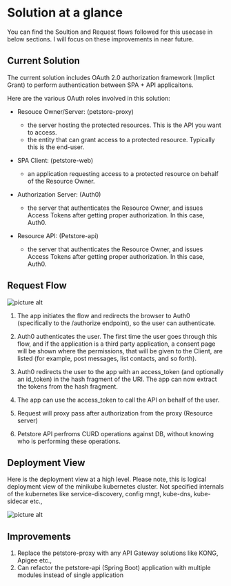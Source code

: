 # Solution at a glance 

You can find the Soultion and Request flows followed for this usecase in below sections. I will focus on these improvements in near future.

## Current Solution ##
The current solution includes OAuth 2.0 authorization framework (Implict Grant) to perform authentication between SPA + API applicaitons.

Here are the various OAuth roles involved in this solution:

* Resouce Owner/Server: (petstore-proxy)
    * the server hosting the protected resources. This is the API you want to access.
    * the entity that can grant access to a protected resource. Typically this is the end-user.
         
* SPA Client: (petstore-web)
    * an application requesting access to a protected resource on behalf of the Resource Owner. 

* Authorization Server: (Auth0)
    * the server that authenticates the Resource Owner, and issues Access Tokens after getting proper authorization. In this case, Auth0.
   
* Resource API: (Petstore-api)
    * the server that authenticates the Resource Owner, and issues Access Tokens after getting proper authorization. In this case, Auth0.

## Request Flow ##

![picture alt](requestflow.png)

1. The app initiates the flow and redirects the browser to Auth0 (specifically to the /authorize endpoint), so the user can authenticate.

2. Auth0 authenticates the user. The first time the user goes through this flow, and if the application is a third party application, a consent page will be shown where the permissions, that will be given to the Client, are listed (for example, post messages, list contacts, and so forth).

3. Auth0 redirects the user to the app with an access_token (and optionally an id_token) in the hash fragment of the URI. The app can now extract the tokens from the hash fragment.

4. The app can use the access_token to call the API on behalf of the user.

5. Request will proxy pass after authorization from the proxy (Resource server)

6. Petstore API perfroms CURD operations against DB, without knowing who is performing these operations.

## Deployment View 

Here is the deployment view at a high level. Please note, this is logical deployment view of the minikube kubernetes cluster. Not specified internals of the kubernetes like service-discovery, config mngt, kube-dns, kube-sidecar etc.,

![picture alt](deployment.png)

## Improvements

1. Replace the petstore-proxy with any API Gateway solutions like KONG, Apigee etc.,
2. Can refactor the petstore-api (Spring Boot) application with multiple modules instead of single application
